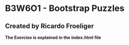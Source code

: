 # B3W6O1 - Bootstrap Puzzles
## Created by Ricardo Froeliger

**The Exercise is explained in the index.html file**